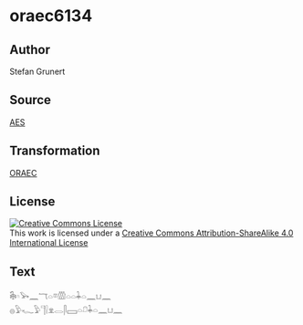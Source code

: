 # oraec6134

## Author

Stefan Grunert

## Source

[AES](https://github.com/simondschweitzer/aes)

## Transformation

[ORAEC](https://oraec.github.io/)

## License

<a rel="license" href="http://creativecommons.org/licenses/by-sa/4.0/"><img alt="Creative Commons License" style="border-width:0" src="https://i.creativecommons.org/l/by-sa/4.0/88x31.png" /></a><br />This work is licensed under a <a rel="license" href="http://creativecommons.org/licenses/by-sa/4.0/">Creative Commons Attribution-ShareAlike 4.0 International License</a>

## Text

𓇗𓎆𓅨𓈖𓄓𓏏𓎼𓏃𓏏𓏏𓇓𓏏𓈖𓂓𓈖<br>
𓐍𓅱𓆑𓅱𓊹𓍛𓁷𓂋𓋴𓈙𓏏𓍔𓇓𓏏𓈖𓂓𓈖<br>
